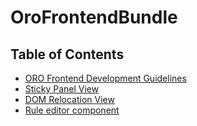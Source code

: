 OroFrontendBundle
===========

## Table of Contents

- [ORO Frontend Development Guidelines](./Resources/doc/frontendGuidelines.md)
- [Sticky Panel View](./Resources/doc/components/sticky-panel-view.md)
- [DOM Relocation View](./Resources/doc/components/dom-relocation-view.md)
- [Rule editor component](./Resources/doc/components/rule-editor-component.md)
